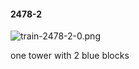 #### 2478-2
![train-2478-2-0.png](https://github.com/lil-lab/nlvr/raw/master/nlvr/train/images/76/train-2478-2-0.png "train-2478-2-0.png")

one tower with 2 blue blocks